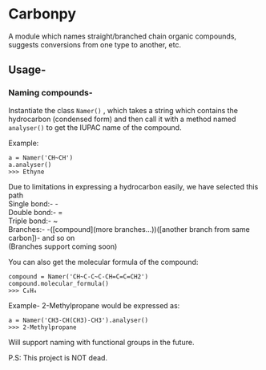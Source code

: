 # Carbonpy
A module which names straight/branched chain organic compounds, suggests conversions from one type to another, etc.

## Usage-

### Naming compounds-
Instantiate the class `Namer()` , which takes a string which contains the hydrocarbon (condensed form) and then call it with a method named `analyser()` to get the IUPAC name of the compound.

Example:
```
a = Namer('CH~CH')
a.analyser()
>>> Ethyne
```

Due to limitations in expressing a hydrocarbon easily, we have selected this path  
Single bond:- -  
Double bond:- =  
Triple bond:- ~  
Branches:- -([compound](more branches...))([another branch from same carbon])- and so on  
(Branches support coming soon)

You can also get the molecular formula of the compound:
```
compound = Namer('CH~C-C~C-CH=C=C=CH2')
compound.molecular_formula()
>>> C₈H₄
```
Example- 2-Methylpropane would be expressed as:
```
a = Namer('CH3-CH(CH3)-CH3').analyser()
>>> 2-Methylpropane
```

Will support naming with functional groups in the future.

P.S: This project is NOT dead.
